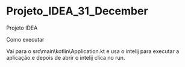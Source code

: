# Projeto_IDEA_31_December
 Projeto IDEA

 Como executar

 Vai para o src\main\kotlin\Application.kt e usa o intelij para executar a aplicação e depois de abrir o intelij clica no run.
